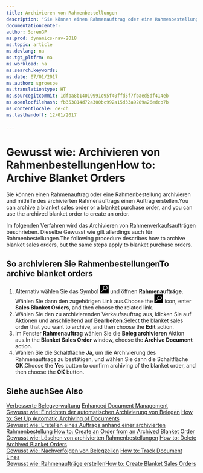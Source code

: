 ```yaml
---
title: Archivieren von Rahmenbestellungen
description: "Sie können einen Rahmenauftrag oder eine Rahmenbestellung archivieren und mithilfe des archivierten Rahmenauftrags einen Auftrag erstellen."
documentationcenter: 
author: SorenGP
ms.prod: dynamics-nav-2018
ms.topic: article
ms.devlang: na
ms.tgt_pltfrm: na
ms.workload: na
ms.search.keywords: 
ms.date: 07/01/2017
ms.author: sgroespe
ms.translationtype: HT
ms.sourcegitcommit: 1dfba8b14019991c95f40ffd5f7fbaed5df414eb
ms.openlocfilehash: fb353814d72a300bc992a15d33a9289a26edcb7b
ms.contentlocale: de-ch
ms.lasthandoff: 12/01/2017

---
```

# <a name="how-to-archive-blanket-orders"></a><span data-ttu-id="a96bf-103">Gewusst wie: Archivieren von Rahmenbestellungen</span><span class="sxs-lookup"><span data-stu-id="a96bf-103">How to: Archive Blanket Orders</span></span>
<span data-ttu-id="a96bf-104">Sie können einen Rahmenauftrag oder eine Rahmenbestellung archivieren und mithilfe des archivierten Rahmenauftrags einen Auftrag erstellen.</span><span class="sxs-lookup"><span data-stu-id="a96bf-104">You can archive a blanket sales order or a blanket purchase order, and you can use the archived blanket order to create an order.</span></span>  

<span data-ttu-id="a96bf-105">Im folgenden Verfahren wird das Archivieren von Rahmenverkaufsaufträgen beschrieben. Dieselbe Gewusst wie gilt allerdings auch für Rahmenbestellungen.</span><span class="sxs-lookup"><span data-stu-id="a96bf-105">The following procedure describes how to archive blanket sales orders, but the same steps apply to blanket purchase orders.</span></span>  

## <a name="to-archive-blanket-orders"></a><span data-ttu-id="a96bf-106">So archivieren Sie Rahmenbestellungen</span><span class="sxs-lookup"><span data-stu-id="a96bf-106">To archive blanket orders</span></span>  

1.  <span data-ttu-id="a96bf-107">Alternativ wählen Sie das Symbol ![Nach Seite oder Bericht suchen](../../media/ui-search/search_small.png "Nach Seite oder Bericht suchen") und öffnen **Rahmenaufträge**. Wählen Sie dann den zugehörigen Link aus.</span><span class="sxs-lookup"><span data-stu-id="a96bf-107">Choose the ![Search for Page or Report](../../media/ui-search/search_small.png "Search for Page or Report icon") icon, enter **Sales Blanket Orders**, and then choose the related link.</span></span>  
2.  <span data-ttu-id="a96bf-108">Wählen Sie den zu archivierenden Verkaufsauftrag aus, klicken Sie auf Aktionen und anschließend auf **Bearbeiten**.</span><span class="sxs-lookup"><span data-stu-id="a96bf-108">Select the blanket sales order that you want to archive, and then choose the **Edit** action.</span></span>  
3.  <span data-ttu-id="a96bf-109">Im Fenster **Rahmenauftrag** wählen Sie die **Beleg archivieren** Aktion aus.</span><span class="sxs-lookup"><span data-stu-id="a96bf-109">In the **Blanket Sales Order** window, choose the **Archive Document** action.</span></span>  
4.  <span data-ttu-id="a96bf-110">Wählen Sie die Schaltfläche **Ja**, um die Archivierung des Rahmenauftrags zu bestätigen, und wählen Sie dann die Schaltfläche **OK**.</span><span class="sxs-lookup"><span data-stu-id="a96bf-110">Choose the **Yes** button to confirm archiving of the blanket order, and then choose the **OK** button.</span></span>  

## <a name="see-also"></a><span data-ttu-id="a96bf-111">Siehe auch</span><span class="sxs-lookup"><span data-stu-id="a96bf-111">See Also</span></span>  
 <span data-ttu-id="a96bf-112">[Verbesserte Belegverwaltung](enhanced-document-management.md) </span><span class="sxs-lookup"><span data-stu-id="a96bf-112">[Enhanced Document Management](enhanced-document-management.md) </span></span>  
 <span data-ttu-id="a96bf-113">[Gewusst wie: Einrichten der automatischen Archivierung von Belegen](how-to-set-up-automatic-archiving-of-documents.md) </span><span class="sxs-lookup"><span data-stu-id="a96bf-113">[How to: Set Up Automatic Archiving of Documents](how-to-set-up-automatic-archiving-of-documents.md) </span></span>  
 <span data-ttu-id="a96bf-114">[Gewusst wie: Erstellen eines Auftrags anhand einer archivierten Rahmenbestellung](how-to-create-an-order-from-an-archived-blanket-order.md) </span><span class="sxs-lookup"><span data-stu-id="a96bf-114">[How to: Create an Order from an Archived Blanket Order](how-to-create-an-order-from-an-archived-blanket-order.md) </span></span>  
 <span data-ttu-id="a96bf-115">[Gewusst wie: Löschen von archivierten Rahmenbestellungen](how-to-delete-archived-blanket-orders.md) </span><span class="sxs-lookup"><span data-stu-id="a96bf-115">[How to: Delete Archived Blanket Orders](how-to-delete-archived-blanket-orders.md) </span></span>  
 <span data-ttu-id="a96bf-116">[Gewusst wie: Nachverfolgen von Belegzeilen](how-to-track-document-lines.md) </span><span class="sxs-lookup"><span data-stu-id="a96bf-116">[How to: Track Document Lines](how-to-track-document-lines.md) </span></span>  
 [<span data-ttu-id="a96bf-117">Gewusst wie: Rahmenaufträge erstellen</span><span class="sxs-lookup"><span data-stu-id="a96bf-117">How to: Create Blanket Sales Orders</span></span>](../../sales-how-to-create-blanket-sales-orders.md)  

